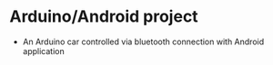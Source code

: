 # Arduino/Android project

- An Arduino car controlled via bluetooth connection with Android application

